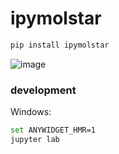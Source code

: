 # ipymolstar

```sh
pip install ipymolstar
```

![image](https://github.com/Jhsmit/ipymolstar/assets/7881506/589a94d5-2647-4977-90aa-c886c10cacb9)


### development


Windows:

```bash
set ANYWIDGET_HMR=1
jupyter lab
```
